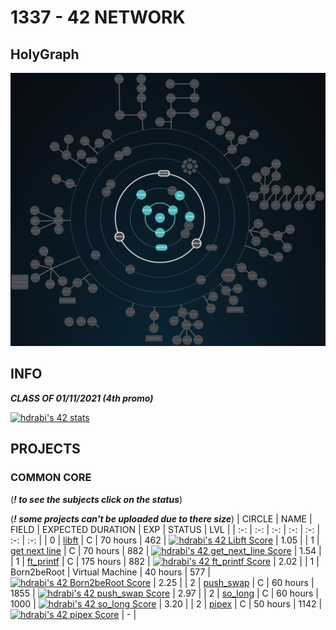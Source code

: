 # 1337 - 42 NETWORK

## HolyGraph
![](./HolyGraph2.png)
## INFO
***CLASS OF 01/11/2021 (4th promo)***

[![hdrabi's 42 stats](https://badge42.herokuapp.com/api/stats/hdrabi?darkmode=true)](https://github.com/chaosreaper)

## PROJECTS

### COMMON CORE
(***! to see the subjects click on the status***)

(***! some projects can't be uploaded due to there size***)
| CIRCLE  | NAME | FIELD | EXPECTED DURATION | EXP | STATUS | LVL |
| :-: | :-: | :-: | :-: | :-: | :-: | :-: |
| 0 | [libft](./LVL0/libft) | C | 70 hours | 462 | [![hdrabi's 42 Libft Score](https://badge42.herokuapp.com/api/project/hdrabi/Libft)](./LVL0/libft.pdf) | 1.05 |
| 1 | [get next line](./LVL1/get_next_line) | C | 70 hours | 882 | [![hdrabi's 42 get_next_line Score](https://badge42.herokuapp.com/api/project/hdrabi/get_next_line)](./LVL1/get_next_line.pdf) | 1.54 |
| 1 | [ft_printf](./LVL1/ft_printf) | C | 175 hours | 882 | [![hdrabi's 42 ft_printf Score](https://badge42.herokuapp.com/api/project/hdrabi/ft_printf)](./LVL1/ft_printf.pdf) | 2.02 |
| 1 | Born2beRoot | Virtual Machine | 40 hours | 577 | [![hdrabi's 42 Born2beRoot Score](https://badge42.herokuapp.com/api/project/hdrabi/Born2beroot)](./LVL1/Born2beRoot.pdf) | 2.25 |
| 2 | [push_swap](./LVL2/push_swap) | C | 60 hours | 1855 | [![hdrabi's 42 push_swap Score](https://badge42.herokuapp.com/api/project/hdrabi/push_swap)](./LVL2/push_swap.pdf) | 2.97 |
| 2 | [so_long](./LVL2/so_long) | C | 60 hours | 1000 | [![hdrabi's 42 so_long Score](https://badge42.herokuapp.com/api/project/hdrabi/so_long)](./LVL2/so_long.pdf) | 3.20 |
| 2 | [pipex](./LVL2/pipex) | C | 50 hours | 1142 | [![hdrabi's 42 pipex Score](https://badge42.herokuapp.com/api/project/hdrabi/pipex)](./LVL2/pipex.pdf) | - |
